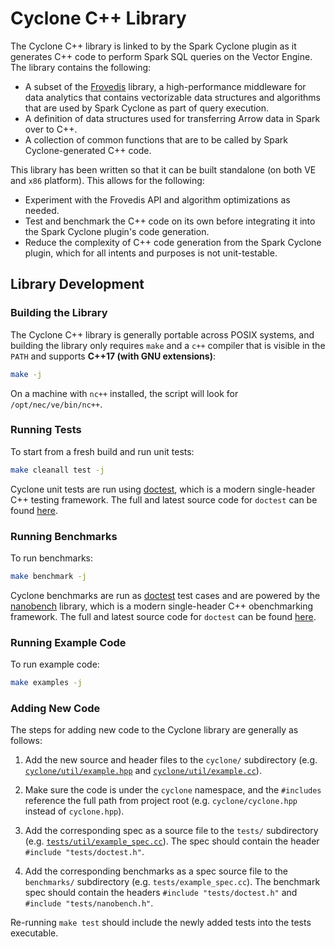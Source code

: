 # Cyclone C++ Library

The Cyclone C++ library is linked to by the Spark Cyclone plugin as it generates
C++ code to perform Spark SQL queries on the Vector Engine.  The library contains
the following:

* A subset of the [Frovedis](https://github.com/frovedis/frovedis) library, a
  high-performance middleware for data analytics that contains vectorizable data
  structures and algorithms that are used by Spark Cyclone as part of query
  execution.
* A definition of data structures used for transferring Arrow data in Spark over
  to C++.
* A collection of common functions that are to be called by Spark Cyclone-generated
  C++ code.

This library has been written so that it can be built standalone (on both VE and
`x86` platform).  This allows for the following:

* Experiment with the Frovedis API and algorithm optimizations as needed.
* Test and benchmark the C++ code on its own before integrating it into the Spark
  Cyclone plugin's code generation.
* Reduce the complexity of C++ code generation from the Spark Cyclone plugin,
  which for all intents and purposes is not unit-testable.


## Library Development

### Building the Library

The Cyclone C++ library is generally portable across POSIX systems, and building
the library only requires `make` and a `c++` compiler that is visible in the
`PATH` and supports **C++17 (with GNU extensions)**:

```sh
make -j
```

On a machine with `nc++` installed, the script will look for `/opt/nec/ve/bin/nc++`.

### Running Tests

To start from a fresh build and run unit tests:

```sh
make cleanall test -j
```

Cyclone unit tests are run using [doctest](https://github.com/doctest/doctest),
which is a modern single-header C++ testing framework.  The full and latest
source code for `doctest` can be found
[here](https://raw.githubusercontent.com/doctest/doctest/master/doctest/doctest.h).

### Running Benchmarks

To run benchmarks:

```sh
make benchmark -j
```

Cyclone benchmarks are run as [doctest](https://github.com/doctest/doctest) test
cases and are powered by the [nanobench](https://github.com/martinus/nanobench)
library, which is a modern single-header C++ obenchmarking framework.  The full
and latest source code for `doctest` can be found
[here](https://github.com/martinus/nanobench/blob/master/src/include/nanobench.h).

### Running Example Code

To run example code:

```sh
make examples -j
```

### Adding New Code

The steps for adding new code to the Cyclone library are generally as follows:

1.  Add the new source and header files to the `cyclone/` subdirectory (e.g.
    [`cyclone/util/example.hpp`](cyclone/util/example.hpp) and
    [`cyclone/util/example.cc`](cyclone/util/example.cc)).

1.  Make sure the code is under the `cyclone` namespace, and the `#includes`
    reference the full path from project root (e.g. `cyclone/cyclone.hpp` instead
    of `cyclone.hpp`).

1.  Add the corresponding spec as a source file to the `tests/` subdirectory
    (e.g. [`tests/util/example_spec.cc`](tests/util/example_spec.cc)).  The spec
    should contain the header `#include "tests/doctest.h"`.

1.  Add the corresponding benchmarks as a spec source file to the `benchmarks/`
    subdirectory (e.g. `tests/example_spec.cc`).  The benchmark spec should
    contain the headers `#include "tests/doctest.h"` and
    `#include "tests/nanobench.h"`.

Re-running `make test` should include the newly added tests into the tests executable.
